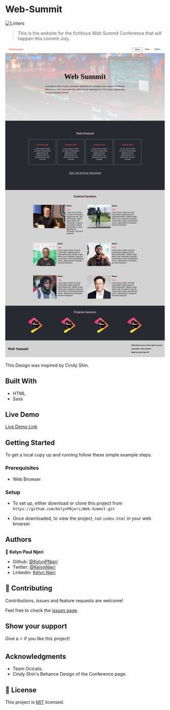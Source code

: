 # Web-Summit

![Linters](https://github.com/KelynPNjeri/Web-Summit/workflows/Linters/badge.svg?branch=develop)

> This is the website for the fictitious Web Summit Conference that will happen
> this commit July.

![Web Summit Landing Page](./assets/images/desktop.png)

This Design was inspired by Cindy Shin.

## Built With

- HTML
- Sass

## Live Demo

[Live Demo Link](https://rawcdn.githack.com/KelynPNjeri/Web-Summit/94937c4e91a39f3d756902a1d4d32d8470763bfd/index.html)

## Getting Started

To get a local copy up and running follow these simple example steps.

### Prerequisites

- Web Browser

### Setup

- To set up, either download or clone this project from
  `https://github.com/KelynPNjeri/Web-Summit.git`

- Once downloaded, to view the project, run `index.html` in your web browser.

## Authors

👤 **Kelyn Paul Njeri**

- Github: [@KelynPNjeri](https://github.com/KelynPNjeri)
- Twitter: [@KelynNjeri](https://twitter.com/KelynNjeri)
- Linkedin: [Kelyn Njeri](https://www.linkedin.com/in/kelyn-paul)

## 🤝 Contributing

Contributions, issues and feature requests are welcome!

Feel free to check the [issues page](issues/).

## Show your support

Give a ⭐️ if you like this project!

## Acknowledgments

- Team Ocicats.
- Cindy Shin's Behance Design of the Conference page.

## 📝 License

This project is [MIT](lic.url) licensed.
